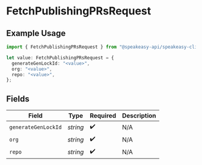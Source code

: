 # FetchPublishingPRsRequest

## Example Usage

```typescript
import { FetchPublishingPRsRequest } from "@speakeasy-api/speakeasy-client-sdk-typescript/sdk/models/operations";

let value: FetchPublishingPRsRequest = {
  generateGenLockId: "<value>",
  org: "<value>",
  repo: "<value>",
};
```

## Fields

| Field               | Type                | Required            | Description         |
| ------------------- | ------------------- | ------------------- | ------------------- |
| `generateGenLockId` | *string*            | :heavy_check_mark:  | N/A                 |
| `org`               | *string*            | :heavy_check_mark:  | N/A                 |
| `repo`              | *string*            | :heavy_check_mark:  | N/A                 |